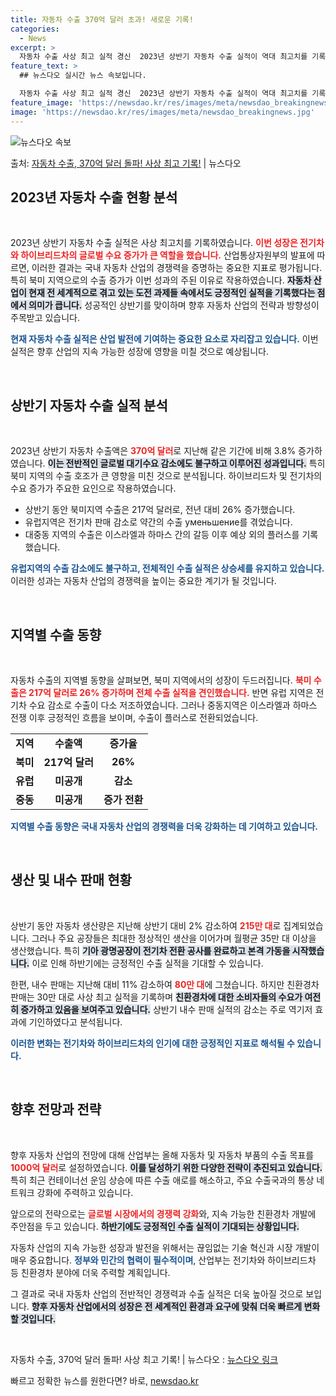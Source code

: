 ```yaml
---
title: 자동차 수출 370억 달러 초과! 새로운 기록!
categories:
  - News
excerpt: >
  자동차 수출 사상 최고 실적 경신  2023년 상반기 자동차 수출 실적이 역대 최고치를 기록하며 주목받고 있…
feature_text: >
  ## 뉴스다오 실시간 뉴스 속보입니다.

  자동차 수출 사상 최고 실적 경신  2023년 상반기 자동차 수출 실적이 역대 최고치를 기록하며 주목받고 있…
feature_image: 'https://newsdao.kr/res/images/meta/newsdao_breakingnews.jpg'
image: 'https://newsdao.kr/res/images/meta/newsdao_breakingnews.jpg'
---
```


![뉴스다오 속보](https://newsdao.kr/res/images/meta/newsdao_breakingnews.jpg)

<p>출처: <a href="https://newsdao.kr/4852" rel="dofollow">자동차 수출, 370억 달러 돌파! 사상 최고 기록!</a> | 뉴스다오</p>

<h2 data-ke-size="size26">2023년 자동차 수출 현황 분석</h2>

<p data-ke-size="size16">&nbsp;</p>

2023년 상반기 자동차 수출 실적은 사상 최고치를 기록하였습니다. <b><span style="color: #ee2323;">이번 성장은 전기차와 하이브리드차의 글로벌 수요 증가가 큰 역할을 했습니다.</span></b> 산업통상자원부의 발표에 따르면, 이러한 결과는 국내 자동차 산업의 경쟁력을 증명하는 중요한 지표로 평가됩니다. 특히 북미 지역으로의 수출 증가가 이번 성과의 주된 이유로 작용하였습니다. <b><span style="background-color: #21538527;">자동차 산업이 현재 전 세계적으로 겪고 있는 도전 과제들 속에서도 긍정적인 실적을 기록했다는 점에서 의미가 큽니다.</span></b> 성공적인 상반기를 맞이하며 향후 자동차 산업의 전략과 방향성이 주목받고 있습니다.

<b><span style="color: #1a5490;">현재 자동차 수출 실적은 산업 발전에 기여하는 중요한 요소로 자리잡고 있습니다.</span></b> 이번 실적은 향후 산업의 지속 가능한 성장에 영향을 미칠 것으로 예상됩니다.

<p data-ke-size="size16">&nbsp;</p>

<h2 data-ke-size="size26">상반기 자동차 수출 실적 분석</h2>

<p data-ke-size="size16">&nbsp;</p>

2023년 상반기 자동차 수출액은 <b><span style="color: #ee2323;">370억 달러</span></b>로 지난해 같은 기간에 비해 3.8% 증가하였습니다. <b><span style="background-color: #21538527;">이는 전반적인 글로벌 대기수요 감소에도 불구하고 이루어진 성과입니다.</span></b> 특히 북미 지역의 수출 호조가 큰 영향을 미친 것으로 분석됩니다. 하이브리드차 및 전기차의 수요 증가가 주요한 요인으로 작용하였습니다.

<ul>
<li>상반기 동안 북미지역 수출은 217억 달러로, 전년 대비 26% 증가했습니다.</li>
<li>유럽지역은 전기차 판매 감소로 약간의 수출 уменьшение를 겪었습니다.</li>
<li>대중동 지역의 수출은 이스라엘과 하마스 간의 갈등 이후 예상 외의 플러스를 기록했습니다.</li>
</ul>

<b><span style="color: #1a5490;">유럽지역의 수출 감소에도 불구하고, 전체적인 수출 실적은 상승세를 유지하고 있습니다.</span></b> 이러한 성과는 자동차 산업의 경쟁력을 높이는 중요한 계기가 될 것입니다.

<p data-ke-size="size16">&nbsp;</p>

<h2 data-ke-size="size26">지역별 수출 동향</h2>

<p data-ke-size="size16">&nbsp;</p>

자동차 수출의 지역별 동향을 살펴보면, 북미 지역에서의 성장이 두드러집니다. <b><span style="color: #ee2323;">북미 수출은 217억 달러로 26% 증가하며 전체 수출 실적을 견인했습니다.</span></b> 반면 유럽 지역은 전기차 수요 감소로 수출이 다소 저조하였습니다. 그러나 중동지역은 이스라엘과 하마스 전쟁 이후 긍정적인 흐름을 보이며, 수출이 플러스로 전환되었습니다. 

<table>
    <tr>
        <td style="text-align: center; height: 17px;"><b>지역</b></td>
        <td style="text-align: center; height: 17px;"><b>수출액</b></td>
        <td style="text-align: center; height: 17px;"><b>증가율</b></td>
    </tr>
    <tr>
        <td style="text-align: center; height: 17px;"><b>북미</b></td>
        <td style="text-align: center; height: 17px;"><b>217억 달러</b></td>
        <td style="text-align: center; height: 17px;"><b>26%</b></td>
    </tr>
    <tr>
        <td style="text-align: center; height: 17px;"><b>유럽</b></td>
        <td style="text-align: center; height: 17px;"><b>미공개</b></td>
        <td style="text-align: center; height: 17px;"><b>감소</b></td>
    </tr>
    <tr>
        <td style="text-align: center; height: 17px;"><b>중동</b></td>
        <td style="text-align: center; height: 17px;"><b>미공개</b></td>
        <td style="text-align: center; height: 17px;"><b>증가 전환</b></td>
    </tr>
</table>

<b><span style="color: #1a5490;">지역별 수출 동향은 국내 자동차 산업의 경쟁력을 더욱 강화하는 데 기여하고 있습니다.</span></b> 

<p data-ke-size="size16">&nbsp;</p>

<h2 data-ke-size="size26">생산 및 내수 판매 현황</h2>

<p data-ke-size="size16">&nbsp;</p>

상반기 동안 자동차 생산량은 지난해 상반기 대비 2% 감소하여 <b><span style="color: #ee2323;">215만 대</span></b>로 집계되었습니다. 그러나 주요 공장들은 최대한 정상적인 생산을 이어가며 월평균 35만 대 이상을 생산했습니다. 특히 <b><span style="background-color: #21538527;">기아 광명공장이 전기차 전환 공사를 완료하고 본격 가동을 시작했습니다.</span></b> 이로 인해 하반기에는 긍정적인 수출 실적을 기대할 수 있습니다.

한편, 내수 판매는 지난해 대비 11% 감소하여 <b><span style="color: #ee2323;">80만 대</span></b>에 그쳤습니다. 하지만 친환경차 판매는 30만 대로 사상 최고 실적을 기록하며 <b><span style="background-color: #21538527;">친환경차에 대한 소비자들의 수요가 여전히 증가하고 있음을 보여주고 있습니다.</span></b> 상반기 내수 판매 실적의 감소는 주로 역기저 효과에 기인하였다고 분석됩니다. 

<b><span style="color: #1a5490;">이러한 변화는 전기차와 하이브리드차의 인기에 대한 긍정적인 지표로 해석될 수 있습니다.</span></b> 

<p data-ke-size="size16">&nbsp;</p>

<h2 data-ke-size="size26">향후 전망과 전략</h2>

<p data-ke-size="size16">&nbsp;</p>

향후 자동차 산업의 전망에 대해 산업부는 올해 자동차 및 자동차 부품의 수출 목표를 <b><span style="color: #ee2323;">1000억 달러</span></b>로 설정하였습니다. <b><span style="background-color: #21538527;">이를 달성하기 위한 다양한 전략이 추진되고 있습니다.</span></b> 특히 최근 컨테이너선 운임 상승에 따른 수출 애로를 해소하고, 주요 수출국과의 통상 네트워크 강화에 주력하고 있습니다. 

앞으로의 전략으로는 <b><span style="color: #ee2323;">글로벌 시장에서의 경쟁력 강화</span></b>와, 지속 가능한 친환경차 개발에 주안점을 두고 있습니다. <b><span style="background-color: #21538527;">하반기에도 긍정적인 수출 실적이 기대되는 상황입니다.</span></b> 

자동차 산업의 지속 가능한 성장과 발전을 위해서는 끊임없는 기술 혁신과 시장 개발이 매우 중요합니다. <b><span style="color: #1a5490;">정부와 민간의 협력이 필수적이며</span></b>, 산업부는 전기차와 하이브리드차 등 친환경차 분야에 더욱 주력할 계획입니다. 

그 결과로 국내 자동차 산업의 전반적인 경쟁력과 수출 실적은 더욱 높아질 것으로 보입니다. <b><span style="background-color: #21538527;">향후 자동차 산업에서의 성장은 전 세계적인 환경과 요구에 맞춰 더욱 빠르게 변화할 것입니다.</span></b>

<p data-ke-size="size16">&nbsp;</p>

 자동차 수출, 370억 달러 돌파! 사상 최고 기록! | 뉴스다오  : <a href="https://newsdao.kr/4852">뉴스다오 링크</a> 

빠르고 정확한 뉴스를 원한다면? 바로, <a href="https://newsdao.kr" rel="dofollow">newsdao.kr</a>


